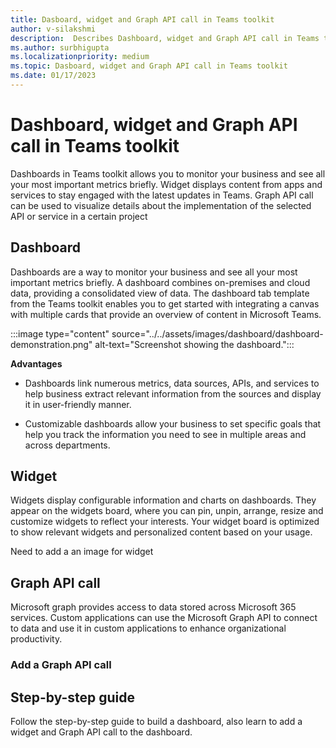 ```yaml
---
title: Dasboard, widget and Graph API call in Teams toolkit
author: v-silakshmi
description:  Describes Dashboard, widget and Graph API call in Teams toolkit
ms.author: surbhigupta
ms.localizationpriority: medium 
ms.topic: Dasboard, widget and Graph API call in Teams toolkit
ms.date: 01/17/2023
---
```


# Dashboard, widget and Graph API call in Teams toolkit

Dashboards in Teams toolkit allows you to monitor your business and see all your most important metrics briefly. Widget displays content from apps and services to stay engaged with the latest updates in Teams. Graph API call can be used to visualize details about the implementation of the selected API or service in a certain project

## Dashboard

Dashboards are a way to monitor your business and see all your most important metrics briefly. A dashboard combines on-premises and cloud data, providing a consolidated view of data. The dashboard tab template from the Teams toolkit enables you to get started with integrating a canvas with multiple cards that provide an overview of content in Microsoft Teams.

:::image type="content" source="../../assets/images/dashboard/dashboard-demonstration.png" alt-text="Screenshot showing the dashboard.":::

**Advantages**

* Dashboards link numerous metrics, data sources, APIs, and services to help business extract relevant information from the sources and display it in user-friendly manner.

* Customizable dashboards allow your business to set specific goals that help you track the information you need to see in multiple areas and across departments.

## Widget

Widgets display configurable information and charts on dashboards. They appear on the widgets board, where you can pin, unpin, arrange, resize and customize widgets to reflect your interests. Your widget board is optimized to show relevant widgets and personalized content based on your usage.

Need to add a an image for widget

## Graph API call

Microsoft graph provides access to data stored across Microsoft 365 services. Custom applications can use the Microsoft Graph API to connect to data and use it in custom applications to enhance organizational productivity.

### Add a Graph API call

## Step-by-step guide

Follow the step-by-step guide to build a dashboard, also learn to add a widget and Graph API call to the dashboard.

